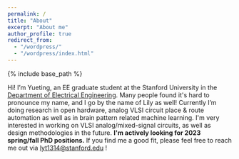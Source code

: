 ```yaml
---
permalink: /
title: "About"
excerpt: "About me"
author_profile: true
redirect_from: 
  - "/wordpress/"
  - "/wordpress/index.html"
---
```


{% include base_path %}

Hi! I’m Yueting, an EE graduate student at the Stanford University in the [Department of Electrical Engineering](https://ee.stanford.edu/). Many people found it's hard to pronounce my name, and I go by the name of Lily as well! Currently I’m doing research in open hardware, analog VLSI circuit place & route automation as well as in brain pattern related machine learning. I'm very interested in working on VLSI analog/mixed-signal circuits, as well as design methodologies in the future. **I'm actively looking for 2023 spring/fall PhD positions.** If you find me a good fit, please feel free to reach me out via lyt1314@stanford.edu ! 

